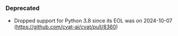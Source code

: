 ### Deprecated

- Dropped support for Python 3.8 since its EOL was on 2024-10-07
  (<https://github.com/cvat-ai/cvat/pull/8360>)
